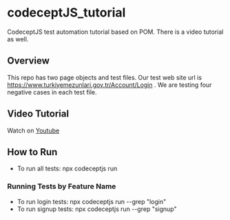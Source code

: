 # codeceptJS_tutorial
CodeceptJS test automation tutorial based on POM. There is a video tutorial as well.

## Overview

This repo has two page objects and test files. Our test web site url is https://www.turkiyemezunlari.gov.tr/Account/Login . We are testing four negative cases in each test file.

## Video Tutorial
Watch on [Youtube](https://www.youtube.com/watch?v=ikzgygsnTs8&t=581s&ab_channel=YuruktheDeveloper)

## How to Run

* To run all tests:  npx codeceptjs run
### Running Tests by Feature Name
* To run login tests: npx codeceptjs run --grep "login"
* To run signup tests: npx codeceptjs run --grep "signup"


